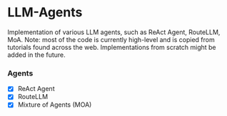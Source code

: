 # LLM-Agents

Implementation of various LLM agents, such as ReAct Agent, RouteLLM, MoA. Note: most of the code is currently high-level and is copied from tutorials found across the web. Implementations from scratch might be added in the future.

### Agents

- [x] ReAct Agent
- [x] RouteLLM
- [x] Mixture of Agents (MOA)
